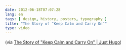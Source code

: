 ```yaml
---
date: 2012-06-18T07:07:28
lang: en
tags: [ design, history, posters, typography ]
title: "The Story of “Keep Calm and Carry On”"
type: video
---
```


(via [The Story of "Keep Calm and Carry On" | Just Hugo](http://justhugo.com/2012/03/11/the-story-of-keep-calm-and-carry-on/))

